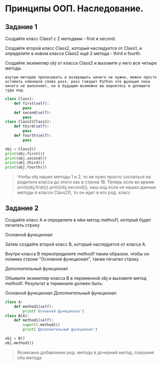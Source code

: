 # Принципы ООП. Наследование.

## Задание 1

Создайте класс Class1 с 2 методами - first и second.

Создайте второй класс Class2, который наследуется от Class1, и определите в новом классе Class2 ещё 2 метода - third и fourth.

Создайте экземпляр obj от класса Class2 и вызовите у него все четыре метода.

    внутри методов прописывать и возвращать ничего не нужно, можно просто оставить ключевое слово pass. pass говорит Python что функция пока ничего не выполняет, но в будущем возможно вы вернетесь и допишите туда код.
```py
class Class1:
    def first(self):
        pass
    def second(self):
        pass
class Class2(Class1):
    def third(self):
        pass
    def fourth(self):
        pass

obj = Class2()
print(obj.first()) 
print(obj.second()) 
print(obj.third()) 
print(obj.fourth()) 
```
> Чтобы obj нашел методы 1 и 2, то не нужо просто сослаться на родителя класса до этого как в строке 18. Теперь если во время print(obj.first()) 
print(obj.second()), наш код если не нашел данные методы в классе Class2(), то он идет в его род. класс

## Задание 2

Создайте класс A и определите в нём метод method1, который будет печатать строку

Основной функционал

Затем создайте второй класс B, который наследуется от класса A.

Внутри класса B переопределите method1 таким образом, чтобы он помимо строки "Основной функционал", также печатал строку

Дополнительный функционал

Объявите экземпляр класса B в переменной obj и вызовите метод method1. Результат в терминале должен быть:

Основной функционал 
Дополнительный функционал 

```py
class A:
    def method1(self):
        print('Основной функционал')
class B(A):
    def method1(self):
        super().method1()
        print('Дополнительный функционал')

obj = B()
obj.method1()
```
> Возможно добавление род. метода в дочерний метод, сохраняя оба метода